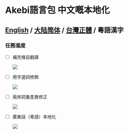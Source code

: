 # Akebi語言包 中文嘅本地化

**[English](README.MD) / [大陆简体](README.ZH-CN.MD) / [台灣正體](README.ZH-TW.MD) / 粵語漢字**
---

### **任務進度**
- [ ] 補充條目翻譯

  ![](https://progress-bar.dev/96/?width=140)
- [ ] 用字選詞修飾

  ![](https://progress-bar.dev/90/?width=140)
- [ ] 兩岸詞彙差異修正

  ![](https://progress-bar.dev/0/?width=140)
- [ ] 廣東話（粵語）本地化

  ![](https://progress-bar.dev/0/?width=140)